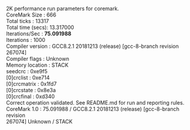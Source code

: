 2K performance run parameters for coremark.</br>
CoreMark Size    : 666</br>
Total ticks      : 13317</br>
Total time (secs): 13.317000</br>
Iterations/Sec   : <strong>75.091988</strong></br>
Iterations       : 1000</br>
Compiler version : GCC8.2.1 20181213 (release) [gcc-8-branch revision 267074]</br>
Compiler flags   : Unknown</br>
Memory location  : STACK</br>
seedcrc          : 0xe9f5</br>
[0]crclist       : 0xe714</br>
[0]crcmatrix     : 0x1fd7</br>
[0]crcstate      : 0x8e3a</br>
[0]crcfinal      : 0xd340</br>
Correct operation validated. See README.md for run and reporting rules.</br>
CoreMark 1.0 : 75.091988 / GCC8.2.1 20181213 (release) [gcc-8-branch revision</br> 267074] Unknown / STACK</br>

